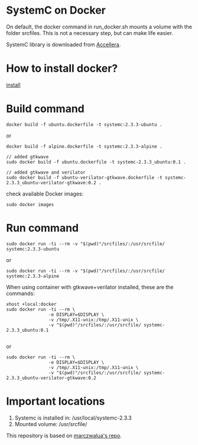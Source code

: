 # SystemC on Docker

On default, the docker command in run_docker.sh mounts a volume with the folder srcfiles. This is not a necessary step, but can make life easier.

SystemC library is downloaded from [Accellera](https://www.accellera.org/downloads/standards/systemc).

# How to install docker?

[install](https://docs.docker.com/engine/install/)

# Build command

```
docker build -f ubuntu.dockerfile -t systemc:2.3.3-ubuntu .
```

or

```
docker build -f alpine.dockerfile -t systemc:2.3.3-alpine .

```
```
// added gtkwave
sudo docker build -f ubuntu.dockerfile -t systemc-2.3.3_ubuntu:0.1 .

// added gtkwave and verilator
sudo docker build -f ubuntu-verilator-gtkwave.dockerfile -t systemc-2.3.3_ubuntu-verilator-gtkwave:0.2 .
```

check available Docker images:
```
sudo docker images
```

# Run command

```
sudo docker run -ti --rm -v "$(pwd)"/srcfiles/:/usr/srcfile/ systemc:2.3.3-ubuntu
```
or
```
sudo docker run -ti --rm -v "$(pwd)"/srcfiles/:/usr/srcfile/ systemc:2.3.3-alpine
```

When using container with gtkwave+verilator installed, these are the commands:
```
xhost +local:docker
sudo docker run -ti --rm \
                -e DISPLAY=$DISPLAY \
                -v /tmp/.X11-unix:/tmp/.X11-unix \
                -v "$(pwd)"/srcfiles/:/usr/srcfile/ systemc-2.3.3_ubuntu:0.1
                

```
or
```
sudo docker run -ti --rm \
                -e DISPLAY=$DISPLAY \
                -v /tmp/.X11-unix:/tmp/.X11-unix \
                -v "$(pwd)"/srcfiles/:/usr/srcfile/ systemc-2.3.3_ubuntu-verilator-gtkwave:0.2
```



# Important locations

1. Systemc is installed in:      /usr/local/systemc-2.3.3
1. Mounted volume:               /usr/srcfile/

This repository is based on  [marczwalua's repo](https://github.com/marczwalua/systemc).

